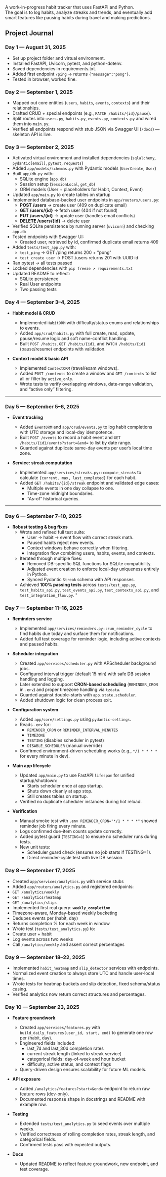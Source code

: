 A work-in-progress habit tracker that uses FastAPI and Python.  
The goal is to log habits, analyze streaks and trends, and eventually add smart features like pausing habits during travel and making predictions.

## Project Journal

### Day 1 — August 31, 2025
- Set up project folder and virtual environment.
- Installed FastAPI, Uvicorn, pytest, and python-dotenv.
- Saved dependencies in requirements.txt.
- Added first endpoint `/ping` → returns `{"message":"pong"}`.
- Tested in browser, worked fine.

### Day 2 — September 1, 2025
- Mapped out core entities (`users`, `habits`, `events`, `contexts`) and their relationships.
- Drafted CRUD + special endpoints (e.g., `PATCH /habits/{id}/pause`).
- Split routes into `users.py`, `habits.py`, `events.py`, `contexts.py` and wired them into `main.py`.
- Verified all endpoints respond with stub JSON via Swagger UI (`/docs`) — skeleton API is live.

### Day 3 — September 2, 2025

- Activated virtual environment and installed dependencies (`sqlalchemy`, `pydantic[email]`, `pytest`, `requests`)
- Added `app/models/schemas.py` with Pydantic models (`UserCreate`, `User`)
- Built `app/db.py` with:
  - SQLite engine (`app.db`)
  - Session setup (`SessionLocal`, `get_db`)
  - ORM models (User + placeholders for Habit, Context, Event)
- Updated `app/main.py` to create tables on startup
- Implemented database-backed user endpoints in `app/routers/users.py`:
  - **POST /users** → create user (409 on duplicate email)
  - **GET /users/{id}** → fetch user (404 if not found)
  - **PUT /users/{id}** → update user (handles email conflicts)
  - **DELETE /users/{id}** → delete user
- Verified SQLite persistence by running server (`uvicorn`) and checking `app.db`
- Tested endpoints with Swagger UI:
  - Created user, retrieved by id, confirmed duplicate email returns 409
- Added `tests/test_app.py` with:
  - `test_ping` → GET /ping returns 200 + "pong"
  - `test_create_user` → POST /users returns 201 with UUID id
- Ran pytest → all tests passed
- Locked dependencies with `pip freeze > requirements.txt`
- Updated README to reflect:
  - SQLite persistence
  - Real User endpoints
  - Two passing tests

### Day 4 — September 3–4, 2025  
- **Habit model & CRUD**  
  - Implemented `HabitORM` with difficulty/status enums and relationships to events.  
  - Added `app/crud/habits.py` with full create, read, update, pause/resume logic and soft name-conflict handling.  
  - Built `POST /habits`, `GET /habits/{id}`, and `PATCH /habits/{id}` (pause/resume) endpoints with validation.  

- **Context model & basic API**  
  - Implemented `ContextORM` (travel/exam windows).  
  - Added `POST /contexts` to create a window and `GET /contexts` to list all or filter by `active_only`.  
  - Wrote tests to verify overlapping windows, date-range validation, and “active only” filtering.

---

### Day 5 — September 5–6, 2025  
- **Event tracking**  
  - Added `EventORM` and `app/crud/events.py` to log habit completions with UTC storage and local-day idempotence.  
  - Built `POST /events` to record a habit event and `GET /habits/{id}/events?start=&end=` to list by date range.  
  - Guarded against duplicate same-day events per user’s local time zone.  

- **Service: streak computation**  
  - Implemented `app/services/streaks.py::compute_streaks` to calculate `{current, max, last_completed}` for each habit.  
  - Added `GET /habits/{id}/streak` endpoint and validated edge cases:
    - Multiple events in one day collapse to one.
    - Time-zone midnight boundaries.
    - “As-of” historical queries.

---

### Day 6 — September 7–10, 2025  
- **Robust testing & bug fixes**  
  - Wrote and refined full test suite:
    - User → habit → event flow with correct streak math.
    - Paused habits reject new events.
    - Context windows behave correctly when filtering.
    - Integration flow combining users, habits, events, and contexts.
  - Iterated through multiple fixes:
    - Removed DB-specific SQL functions for SQLite compatibility.
    - Adjusted event creation to enforce local-day uniqueness entirely in Python.
    - Synced Pydantic `Streak` schema with API responses.
  - Achieved **100% passing tests** across `tests/test_app.py`, `test_habits_api.py`, `test_events_api.py`, `test_contexts_api.py`, and `test_integration_flow.py`.
"


### Day 7 — September 11–16, 2025  
- **Reminders service**  
  - Implemented `app/services/reminders.py::run_reminder_cycle` to find habits due today and surface them for notifications.  
  - Added full test coverage for reminder logic, including active contexts and paused habits.  

- **Scheduler integration**  
  - Created `app/services/scheduler.py` with APScheduler background jobs.  
  - Configured interval trigger (default 15 min) with safe DB session handling and logging.  
  - Later extended to support **CRON-based scheduling** (`REMINDER_CRON` in `.env`) and proper timezone handling via `tzdata`.  
  - Guarded against double-starts with `app.state.scheduler`.  
  - Added shutdown logic for clean process exit.  

- **Configuration system**  
  - Added `app/core/settings.py` using `pydantic-settings`.  
  - Reads `.env` for:
    - `REMINDER_CRON` or `REMINDER_INTERVAL_MINUTES`
    - `TIMEZONE`  
    - `TESTING` (disables scheduler in pytest)  
    - `DISABLE_SCHEDULER` (manual override)  
  - Confirmed environment-driven scheduling works (e.g., `*/1 * * * *` for every minute in dev).  

- **Main app lifecycle**  
  - Updated `app/main.py` to use FastAPI `lifespan` for unified startup/shutdown:  
    - Starts scheduler once at app startup.  
    - Shuts down cleanly at app stop.  
    - Still creates tables on startup.  
  - Verified no duplicate scheduler instances during hot reload.  

- **Verification**  
  - Manual smoke test with `.env REMINDER_CRON="*/1 * * * *"` showed reminder job firing every minute.  
  - Logs confirmed due-item counts update correctly.  
  - Added pytest guard (`TESTING=1`) to ensure no scheduler runs during tests.  
  - New unit tests:
    - Scheduler guard check (ensures no job starts if TESTING=1).  
    - Direct reminder-cycle test with live DB session.  

### Day 8 — September 17, 2025
-  Created `app/services/analytics.py` with service stubs
-  Added `app/routers/analytics.py` and registered endpoints:
  - `GET /analytics/weekly`
  - `GET /analytics/heatmap`
  - `GET /analytics/slips`
-  Implemented first real query: **`weekly_completion`**
  - Timezone-aware, Monday-based weekly bucketing
  - Dedupes events per (habit, day)
  - Returns completion % for each week in window
-  Wrote test (`tests/test_analytics.py`) to:
  - Create user + habit
  - Log events across two weeks
  - Call `/analytics/weekly` and assert correct percentages

  ### Day 9 — September 18–22, 2025  
- Implemented `habit_heatmap` and `slip_detector` services with endpoints.  
- Normalized event creation to always store UTC and handle user-local times.  
- Wrote tests for heatmap buckets and slip detection, fixed schema/status casing.  
- Verified analytics now return correct structures and percentages.  

### Day 10 — September 23, 2025  

- **Feature groundwork**  
  - Created `app/services/features.py` with `build_daily_features(user_id, start, end)` to generate one row per (habit, day).  
  - Engineered fields included:  
    - last_7d and last_30d completion rates  
    - current streak length (linked to streak service)  
    - categorical fields: day-of-week and hour bucket  
    - difficulty, active status, and context flags  
  - Query-driven design ensures scalability for future ML models.  

- **API exposure**  
  - Added `/analytics/features?start=&end=` endpoint to return raw feature rows (dev-only).  
  - Documented response shape in docstrings and README with example row.  

- **Testing**  
  - Extended `tests/test_analytics.py` to seed events over multiple weeks.  
  - Verified correctness of rolling completion rates, streak length, and categorical fields.  
  - Confirmed tests pass with expected outputs.  

- **Docs**  
  - Updated README to reflect feature groundwork, new endpoint, and test coverage.  

